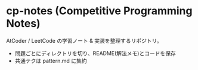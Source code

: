 # cp-notes (Competitive Programming Notes)

AtCoder / LeetCode の学習ノート & 実装を整理するリポジトリ。
- 問題ごとにディレクトリを切り、README(解法メモ)とコードを保存
- 共通テクは pattern.md に集約
